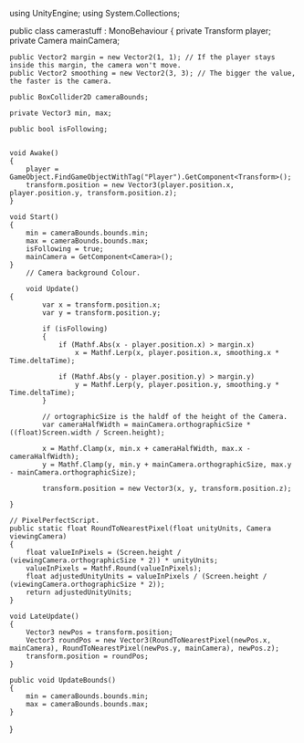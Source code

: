 using UnityEngine;
using System.Collections;

public class camerastuff : MonoBehaviour
{
    private Transform player;
    private Camera mainCamera;

    public Vector2 margin = new Vector2(1, 1); // If the player stays inside this margin, the camera won't move.
    public Vector2 smoothing = new Vector2(3, 3); // The bigger the value, the faster is the camera.

    public BoxCollider2D cameraBounds;

    private Vector3 min, max;

    public bool isFollowing;


    void Awake()
    {
        player = GameObject.FindGameObjectWithTag("Player").GetComponent<Transform>();
        transform.position = new Vector3(player.position.x, player.position.y, transform.position.z);
    }

    void Start()
    {
        min = cameraBounds.bounds.min;
        max = cameraBounds.bounds.max;
        isFollowing = true;
        mainCamera = GetComponent<Camera>();
    }
        // Camera background Colour.

        void Update()
    {
            var x = transform.position.x;
            var y = transform.position.y;

            if (isFollowing)
            {
                if (Mathf.Abs(x - player.position.x) > margin.x)
                    x = Mathf.Lerp(x, player.position.x, smoothing.x * Time.deltaTime);

                if (Mathf.Abs(y - player.position.y) > margin.y)
                    y = Mathf.Lerp(y, player.position.y, smoothing.y * Time.deltaTime);
            }

            // ortographicSize is the haldf of the height of the Camera.
            var cameraHalfWidth = mainCamera.orthographicSize * ((float)Screen.width / Screen.height);

            x = Mathf.Clamp(x, min.x + cameraHalfWidth, max.x - cameraHalfWidth);
            y = Mathf.Clamp(y, min.y + mainCamera.orthographicSize, max.y - mainCamera.orthographicSize);

            transform.position = new Vector3(x, y, transform.position.z);
        
    }

    // PixelPerfectScript.
    public static float RoundToNearestPixel(float unityUnits, Camera viewingCamera)
    {
        float valueInPixels = (Screen.height / (viewingCamera.orthographicSize * 2)) * unityUnits;
        valueInPixels = Mathf.Round(valueInPixels);
        float adjustedUnityUnits = valueInPixels / (Screen.height / (viewingCamera.orthographicSize * 2));
        return adjustedUnityUnits;
    }

    void LateUpdate()
    {
        Vector3 newPos = transform.position;
        Vector3 roundPos = new Vector3(RoundToNearestPixel(newPos.x, mainCamera), RoundToNearestPixel(newPos.y, mainCamera), newPos.z);
        transform.position = roundPos;
    }

    public void UpdateBounds()
    {
        min = cameraBounds.bounds.min;
        max = cameraBounds.bounds.max;
    }
}
